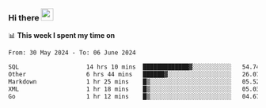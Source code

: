 ### Hi there <a href="https://www.gautamkrishnar.com/"><img src="https://media.giphy.com/media/hvRJCLFzcasrR4ia7z/giphy.gif" width="25px"></a>

📊 **This week I spent my time on**

<!--START_SECTION:waka-->

```txt
From: 30 May 2024 - To: 06 June 2024

SQL                   14 hrs 10 mins  █████████████▓░░░░░░░░░░░   54.74 %
Other                 6 hrs 44 mins   ██████▓░░░░░░░░░░░░░░░░░░   26.07 %
Markdown              1 hr 25 mins    █▒░░░░░░░░░░░░░░░░░░░░░░░   05.52 %
XML                   1 hr 18 mins    █▒░░░░░░░░░░░░░░░░░░░░░░░   05.03 %
Go                    1 hr 12 mins    █▒░░░░░░░░░░░░░░░░░░░░░░░   04.67 %
```

<!--END_SECTION:waka-->
